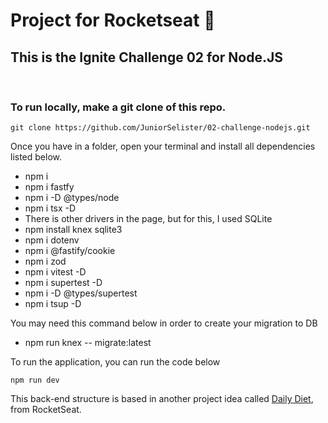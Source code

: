 # Project for Rocketseat :rocket:

## This is the Ignite Challenge 02 for Node.JS
<br/>

### To run locally, make a git clone of this repo.

```
git clone https://github.com/JuniorSelister/02-challenge-nodejs.git
```

Once you have in a folder, open your terminal and install all dependencies listed below.

* npm i
* npm i fastfy
* npm i -D @types/node
* npm i tsx -D
* There is other drivers in the page, but for this, I used SQLite
* npm install knex sqlite3
* npm i dotenv
* npm i @fastify/cookie
* npm i zod
* npm i vitest -D
* npm i supertest -D
* npm i -D @types/supertest
* npm i tsup -D

You may need this command below in order to create your migration to DB
* npm run knex -- migrate:latest

To run the application, you can run the code below
```
npm run dev
```

This back-end structure is based in another project idea called [Daily Diet](https://www.figma.com/community/file/1218573349379609244/Daily-Diet), from RocketSeat.
